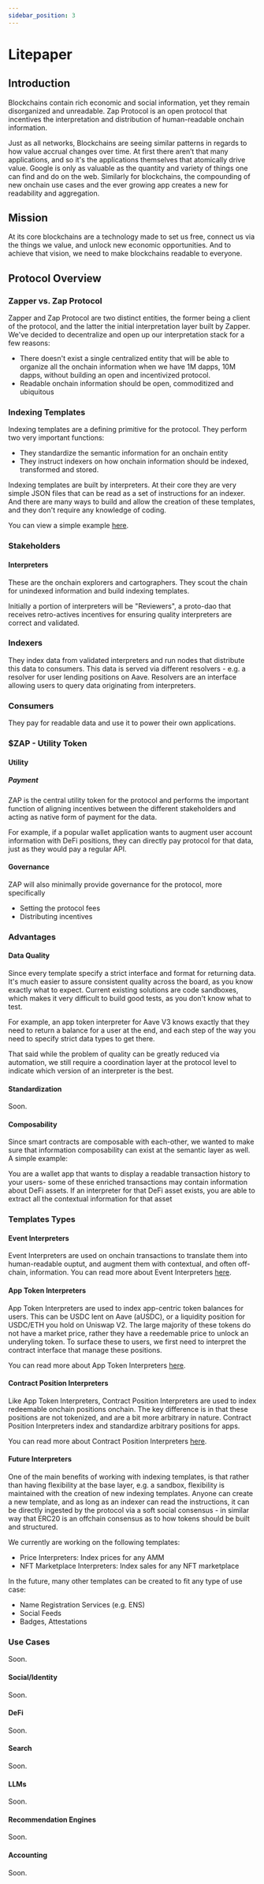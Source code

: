 ```yaml
---
sidebar_position: 3
---
```


# Litepaper

## Introduction
Blockchains contain rich economic and social information, yet they remain disorganized and unreadable. Zap Protocol is an open protocol that incentives the interpretation and distribution of human-readable onchain information.

Just as all networks, Blockchains are seeing similar patterns in regards to how value accrual changes over time. At first there aren’t that many applications, and so it's the applications themselves that atomically drive value. Google is only as valuable as the quantity and variety of things one can find and do on the web. Similarly for blockchains, the compounding of new onchain use cases and the ever growing app creates a new for readability and aggregation.

## Mission
At its core blockchains are a technology made to set us free, connect us via the things we value, and unlock new economic opportunities. And to achieve that vision, we need to make blockchains readable to everyone.

## Protocol Overview
### Zapper vs. Zap Protocol
Zapper and Zap Protocol are two distinct entities, the former being a client of the protocol, and the latter the initial interpretation layer built by Zapper. We've decided to decentralize and open up our interpretation stack for a few reasons:
- There doesn't exist a single centralized entity that will be able to organize all the onchain information when we have 1M dapps, 10M dapps, without building an open and incentivized protocol.
- Readable onchain information should be open, commoditized and ubiquitous

### Indexing Templates
Indexing templates are a defining primitive for the protocol. They perform two very important functions:
- They standardize the semantic information for an onchain entity
- They instruct indexers on how onchain information should be indexed, transformed and stored.

Indexing templates are built by interpreters. At their core they are very simple JSON files that can be read as a set of instructions for an indexer. And there are many ways to build and allow the creation of these templates, and they don't require any knowledge of coding.

You can view a simple example [here](/docs/interpretation/overview#example).

### Stakeholders
#### Interpreters
These are the onchain explorers and cartographers. They scout the chain for unindexed information and build indexing templates. 

Initially a portion of interpreters will be "Reviewers", a proto-dao that receives retro-actives incentives for ensuring quality interpreters are correct and validated. 

### Indexers
They index data from validated interpreters and run nodes that distribute this data to consumers. This data is served via different resolvers - e.g. a resolver for user lending positions on Aave. Resolvers are an interface allowing users to query data originating from interpreters.

### Consumers
They pay for readable data and use it to power their own applications.

### $ZAP - Utility Token
#### Utility
##### Payment
ZAP is the central utility token for the protocol and performs the important function of aligning incentives between the different stakeholders and acting as native form of payment for the data. 

For example, if a popular wallet application wants to augment user account information with DeFi positions, they can directly pay protocol for that data, just as they would pay a regular API.

#### Governance
ZAP will also minimally provide governance for the protocol, more specifically
- Setting the protocol fees
- Distributing incentives

### Advantages
#### Data Quality
Since every template specify a strict interface and format for returning data. It's much easier to assure consistent quality across the board, as you know exactly what to expect. Current existing solutions are code sandboxes, which makes it very difficult to build good tests, as you don't know what to test. 

For example, an app token interpreter for Aave V3 knows exactly that they need to return a balance for a user at the end, and each step of the way you need to specify strict data types to get there.

That said while the problem of quality can be greatly reduced via automation, we still require a coordination layer at the protocol level to indicate which version of an interpreter is the best.

#### Standardization
Soon.

#### Composability
Since smart contracts are composable with each-other, we wanted to make sure that information composability can exist at the semantic layer as well. A simple example:

You are a wallet app that wants to display a readable transaction history to your users- some of these enriched transactions may contain information about DeFi assets. If an interpreter for that DeFi asset exists, you are able to extract all the contextual information for that asset

### Templates Types
#### Event Interpreters
Event Interpreters are used on onchain transactions to translate them into human-readable ouptut, and augment them with contextual, and often off-chain, information. You can read more about Event Interpreters [here](docs/interpretation/event-interpretation/overview.md).

#### App Token Interpreters
App Token Interpreters are used to index app-centric token balances for users. This can be USDC lent on Aave (aUSDC), or a liquidity position for USDC/ETH you hold on Uniswap V2. The large majority of these tokens do not have a market price, rather they have a reedemable price to unlock an underyling token. To surface these to users, we first need to interpret the contract interface that manage these positions.

You can read more about App Token Interpreters [here](docs/interpretation/app-token-interpretation/overview.md).

#### Contract Position Interpreters
Like App Token Interpreters, Contract Position Interpreters are used to index redeemable onchain positions onchain. The key difference is in that these positions are not tokenized, and are a bit more arbitrary in nature. Contract Position Interpreters index and standardize arbitrary positions for apps.

You can read more about Contract Position Interpreters [here](docs/interpretation/contract-position-interpretation/overview.md).

#### Future Interpreters
One of the main benefits of working with indexing templates, is that rather than having flexibility at the base layer, e.g. a sandbox, flexibility is maintained with the creation of new indexing templates. Anyone can create a new template, and as long as an indexer can read the instructions, it can be directly ingested by the protocol via a soft social consensus - in similar way that ERC20 is an offchain consensus as to how tokens should be built and structured.

We currently are working on the following templates:
- Price Interpreters: Index prices for any AMM
- NFT Marketplace Interpreters: Index sales for any NFT marketplace

In the future, many other templates can be created to fit any type of use case:
- Name Registration Services (e.g. ENS)
- Social Feeds
- Badges, Attestations

### Use Cases
Soon.
#### Social/Identity
Soon.
#### DeFi
Soon.
#### Search
Soon.
#### LLMs
Soon.
#### Recommendation Engines
Soon.
#### Accounting
Soon.
